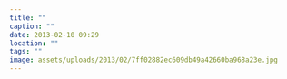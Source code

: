 ```yaml
---
title: ""
caption: ""
date: 2013-02-10 09:29
location: ""
tags: ""
image: assets/uploads/2013/02/7ff02882ec609db49a42660ba968a23e.jpg
---
```

